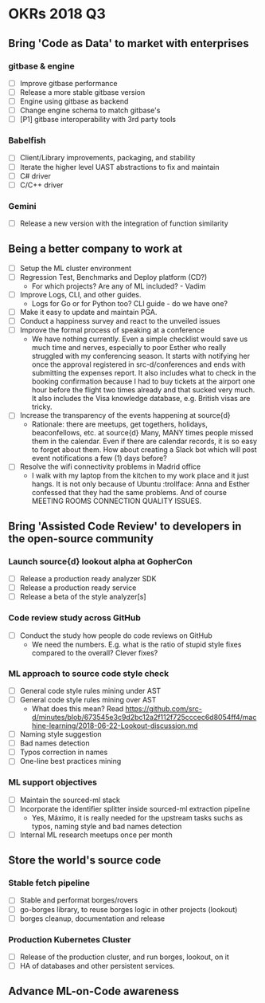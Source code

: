 # OKRs 2018 Q3

## Bring 'Code as Data' to market with enterprises

### gitbase & engine

- [ ] Improve gitbase performance
- [ ] Release a more stable gitbase version
- [ ] Engine using gitbase as backend
- [ ] Change engine schema to match gitbase's
- [ ] [P1] gitbase interoperability with 3rd party tools

### Babelfish

- [ ] Client/Library improvements, packaging, and stability
- [ ] Iterate the higher level UAST abstractions to fix and maintain
- [ ] C# driver
- [ ] C/C++ driver

### Gemini

- [ ] Release a new version with the integration of function similarity

## Being a better company to work at

- [ ] Setup the ML cluster environment
- [ ] Regression Test, Benchmarks and Deploy platform (CD?)
    - For which projects? Are any of ML included? - Vadim
- [ ] Improve Logs, CLI, and other guides.
    - Logs for Go or for Python too? CLI guide - do we have one?
- [ ] Make it easy to update and maintain PGA.
- [ ] Conduct a happiness survey and react to the unveiled issues
- [ ] Improve the formal process of speaking at a conference
    - We have nothing currently. Even a simple checklist would save us much time and nerves, especially to poor Esther who really struggled with my conferencing season. It starts with notifying her once the approval registered in src-d/conferences and ends with submitting the expenses report. It also includes what to check in the booking confirmation because I had to buy tickets at the airport one hour before the flight two times already and that sucked very much. It also includes the Visa knowledge database, e.g. British visas are tricky.
- [ ] Increase the transparency of the events happening at source{d}
    - Rationale: there are meetups, get togethers, holidays, beaconfellows, etc. at source{d} Many, MANY times people missed them in the calendar. Even if there are calendar records, it is so easy to forget about them. How about creating a Slack bot which will post event notifications a few (1) days before?
- [ ] Resolve the wifi connectivity problems in Madrid office
    - I walk with my laptop from the kitchen to my work place and it just hangs. It is not only because of Ubuntu :trollface: Anna and Esther confessed that they had the same problems. And of course MEETING ROOMS CONNECTION QUALITY ISSUES.

## Bring 'Assisted Code Review' to developers in the open-source community

### Launch source{d} lookout alpha at GopherCon

- [ ] Release a production ready analyzer SDK
- [ ] Release a production ready service
- [ ] Release a beta of the style analyzer[s]

### Code review study across GitHub

- [ ] Conduct the study how people do code reviews on GitHub
    - We need the numbers. E.g. what is the ratio of stupid style fixes compared to the overall? Clever fixes?

### ML approach to source code style check

- [ ] General code style rules mining under AST
- [ ] General code style rules mining over AST
    - What does this mean? Read https://github.com/src-d/minutes/blob/673545e3c9d2bc12a2f112f725cccec6d8054ff4/machine-learning/2018-06-22-Lookout-discussion.md
- [ ] Naming style suggestion
- [ ] Bad names detection
- [ ] Typos correction in names
- [ ] One-line best practices mining

### ML support objectives

- [ ] Maintain the sourced-ml stack
- [ ] Incorporate the identifier splitter inside sourced-ml extraction pipeline
    - Yes, Máximo, it is really needed for the upstream tasks suchs as typos, naming style and bad names detection
- [ ] Internal ML research meetups once per month

## Store the world's source code

### Stable fetch pipeline

- [ ] Stable and performat borges/rovers
- [ ] go-borges library, to reuse borges logic in other projects (lookout)
- [ ] borges cleanup, documentation and release

### Production Kubernetes Cluster

- [ ] Release of the production cluster, and run borges, lookout, on it
- [ ] HA of databases and other persistent services.

## Advance ML-on-Code awareness

